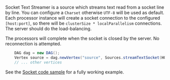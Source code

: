 Socket Text Streamer is a source which streams text read from 
a socket line by line. You can configure a `Charset` otherwise 
`UTF-8` will be used as default. Each processor instance will 
create a socket connection to the configured `[host:port]`, 
so there will be `clusterSize * localParallelism` connections. 
The server should do the load-balancing.

The processors will complete when the socket is closed by the server.
No reconnection is attempted.

```java
    DAG dag = new DAG();
    Vertex source = dag.newVertex("source", Sources.streamTextSocket(HOST, PORT));
    // ... other vertices
```

See the [Socket code sample](https://github.com/hazelcast/hazelcast-jet-code-samples/tree/master/streaming/socket)
for a fully working example.